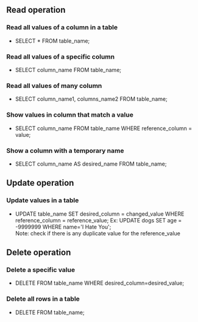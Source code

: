 ## Read operation
### Read all values of a column in a table
* SELECT * FROM table_name;
### Read all values of a specific column
* SELECT column_name FROM table_name;
### Read all values of many column
* SELECT column_name1, columns_name2 FROM table_name;
### Show values in column that match a value
* SELECT column_name FROM table_name WHERE reference_column = value;
### Show a column with a temporary name
* SELECT column_name AS desired_name FROM table_name;
## Update operation
### Update values in a table
* UPDATE table_name SET desired_column = changed_value WHERE reference_column = reference_value;
Ex: UPDATE dogs SET age = -9999999 WHERE name='I Hate You';\
Note: check if there is any duplicate value for the reference_value
## Delete operation
### Delete a specific value
* DELETE FROM table_name WHERE desired_column=desired_value;
### Delete all rows in a table
* DELETE FROM table_name;